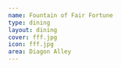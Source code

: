 ```yaml
---
name: Fountain of Fair Fortune
type: dining
layout: dining 
cover: fff.jpg
icon: fff.jpg
area: Diagon Alley
---
```


